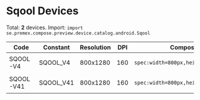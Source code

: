 # Sqool Devices

Total: **2** devices. Import: `import se.premex.compose.preview.device.catalog.android.Sqool`

| Code | Constant | Resolution | DPI | Compose Spec | Preview Usage |
|------|----------|------------|-----|-------------|---------------|
| SQOOL-V4 | SQOOL_V4 | 800x1280 | 160 | `spec:width=800px,height=1280px,dpi=160` | `@Preview(device = Sqool.SQOOL_V4)` |
| SQOOL-V41 | SQOOL_V41 | 800x1280 | 160 | `spec:width=800px,height=1280px,dpi=160` | `@Preview(device = Sqool.SQOOL_V41)` |

<!-- Generated automatically. Do not edit manually. -->
